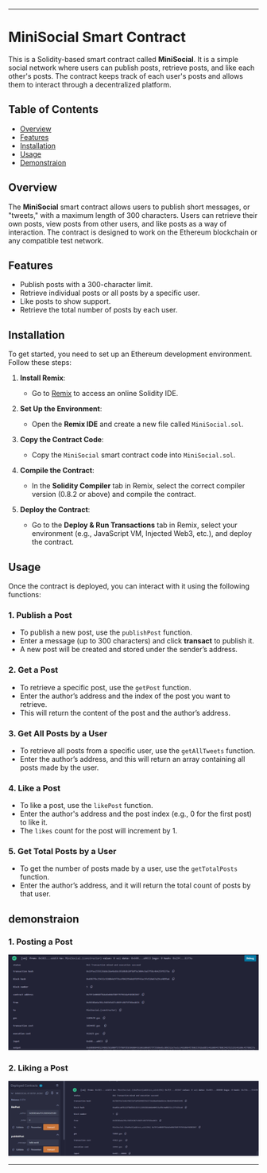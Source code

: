 
---

# MiniSocial Smart Contract

This is a Solidity-based smart contract called **MiniSocial**. It is a simple social network where users can publish posts, retrieve posts, and like each other's posts. The contract keeps track of each user's posts and allows them to interact through a decentralized platform.

## Table of Contents

- [Overview](#overview)
- [Features](#features)
- [Installation](#installation)
- [Usage](#usage)
- [Demonstraion](#demonstraion)


## Overview

The **MiniSocial** smart contract allows users to publish short messages, or "tweets," with a maximum length of 300 characters. Users can retrieve their own posts, view posts from other users, and like posts as a way of interaction. The contract is designed to work on the Ethereum blockchain or any compatible test network.

## Features

- Publish posts with a 300-character limit.
- Retrieve individual posts or all posts by a specific user.
- Like posts to show support.
- Retrieve the total number of posts by each user.

## Installation

To get started, you need to set up an Ethereum development environment. Follow these steps:

1. **Install Remix**:
   - Go to [Remix](https://remix.ethereum.org/) to access an online Solidity IDE.
   
2. **Set Up the Environment**:
   - Open the **Remix IDE** and create a new file called `MiniSocial.sol`.
   
3. **Copy the Contract Code**:
   - Copy the `MiniSocial` smart contract code into `MiniSocial.sol`.

4. **Compile the Contract**:
   - In the **Solidity Compiler** tab in Remix, select the correct compiler version (0.8.2 or above) and compile the contract.

5. **Deploy the Contract**:
   - Go to the **Deploy & Run Transactions** tab in Remix, select your environment (e.g., JavaScript VM, Injected Web3, etc.), and deploy the contract.

## Usage

Once the contract is deployed, you can interact with it using the following functions:

### 1. Publish a Post

- To publish a new post, use the `publishPost` function.
- Enter a message (up to 300 characters) and click **transact** to publish it.
- A new post will be created and stored under the sender’s address.


### 2. Get a Post

- To retrieve a specific post, use the `getPost` function.
- Enter the author’s address and the index of the post you want to retrieve.
- This will return the content of the post and the author’s address.

### 3. Get All Posts by a User

- To retrieve all posts from a specific user, use the `getAllTweets` function.
- Enter the author’s address, and this will return an array containing all posts made by the user.

### 4. Like a Post

- To like a post, use the `likePost` function.
- Enter the author's address and the post index (e.g., 0 for the first post) to like it.
- The `likes` count for the post will increment by 1.


### 5. Get Total Posts by a User

- To get the number of posts made by a user, use the `getTotalPosts` function.
- Enter the author’s address, and it will return the total count of posts by that user.

## demonstraion

### 1. Posting a Post
![alt text](publishing.png)
### 2. Liking a Post
![alt text](liking.png)

---


